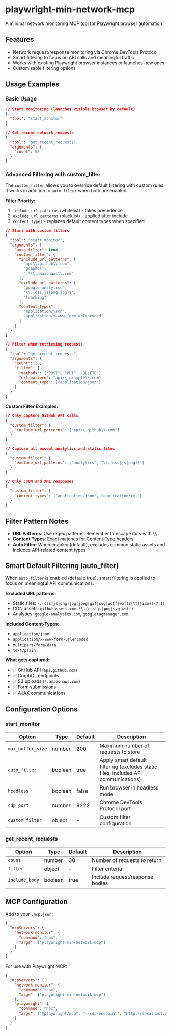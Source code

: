 # playwright-min-network-mcp

A minimal network monitoring MCP tool for Playwright browser automation

## Features

- Network request/response monitoring via Chrome DevTools Protocol
- Smart filtering to focus on API calls and meaningful traffic
- Works with existing Playwright browser instances or launches new ones
- Customizable filtering options

## Usage Examples

### Basic Usage

```json
// Start monitoring (launches visible browser by default)
{
  "tool": "start_monitor"
}

// Get recent network requests
{
  "tool": "get_recent_requests",
  "arguments": {
    "count": 50
  }
}
```

### Advanced Filtering with custom_filter

The `custom_filter` allows you to override default filtering with custom rules. It works in addition to `auto_filter` when both are enabled.

**Filter Priority:**
1. `include_url_patterns` (whitelist) - takes precedence
2. `exclude_url_patterns` (blacklist) - applied after include
3. `content_types` - replaces default content types when specified

```json
// Start with custom filters
{
  "tool": "start_monitor",
  "arguments": {
    "auto_filter": true,
    "custom_filter": {
      "include_url_patterns": [
        "api\\.github\\.com",
        "graphql",
        ".*\\.amazonaws\\.com"
      ],
      "exclude_url_patterns": [
        "google-analytics",
        "\\.(css|js|png|jpg)$",
        "tracking"
      ],
      "content_types": [
        "application/json",
        "application/x-www-form-urlencoded"
      ]
    }
  }
}

// Filter when retrieving requests
{
  "tool": "get_recent_requests",
  "arguments": {
    "count": 30,
    "filter": {
      "methods": ["POST", "PUT", "DELETE"],
      "url_pattern": "api\\.example\\.com",
      "content_type": ["application/json"]
    }
  }
}
```

**Custom Filter Examples:**

```json
// Only capture GitHub API calls
{
  "custom_filter": {
    "include_url_patterns": ["api\\.github\\.com"]
  }
}

// Capture all except analytics and static files
{
  "custom_filter": {
    "exclude_url_patterns": ["analytics", "\\.(css|js|png)$"]
  }
}

// Only JSON and XML responses
{
  "custom_filter": {
    "content_types": ["application/json", "application/xml"]
  }
}
```

## Filter Pattern Notes

- **URL Patterns**: Use regex patterns. Remember to escape dots with `\\.`
- **Content Types**: Exact matches for Content-Type headers
- **Auto Filter**: When enabled (default), excludes common static assets and includes API-related content types

## Smart Default Filtering (auto_filter)

When `auto_filter` is enabled (default: true), smart filtering is applied to focus on meaningful API communications:

**Excluded URL patterns:**
- Static files: `\.(css|js|png|jpg|jpeg|gif|svg|woff|woff2|ttf|ico)(\?|$)`
- CDN assets: `githubassets.com.*\.(css|js|png|svg|woff)`
- Analytics: `google-analytics.com`, `googletagmanager.com`

**Included Content-Types:**
- `application/json`
- `application/x-www-form-urlencoded`
- `multipart/form-data`
- `text/plain`

**What gets captured:**
- ✅ GitHub API (`api.github.com`)
- ✅ GraphQL endpoints
- ✅ S3 uploads (`*.amazonaws.com`)
- ✅ Form submissions
- ✅ AJAX communications

## Configuration Options

### start_monitor

| Option | Type | Default | Description |
|--------|------|---------|-------------|
| `max_buffer_size` | number | 200 | Maximum number of requests to store |
| `auto_filter` | boolean | true | Apply smart default filtering (excludes static files, includes API communications) |
| `headless` | boolean | false | Run browser in headless mode |
| `cdp_port` | number | 9222 | Chrome DevTools Protocol port |
| `custom_filter` | object | - | Custom filter configuration |

### get_recent_requests

| Option | Type | Default | Description |
|--------|------|---------|-------------|
| `count` | number | 30 | Number of requests to return |
| `filter` | object | - | Filter criteria |
| `include_body` | boolean | true | Include request/response bodies |

## MCP Configuration

Add to your `.mcp.json`:

```json
{
  "mcpServers": {
    "network-monitor": {
      "command": "npx",
      "args": ["playwright-min-network-mcp"]
    }
  }
}
```

For use with Playwright MCP:

```json
{
  "mcpServers": {
    "network-monitor": {
      "command": "npx",
      "args": ["playwright-min-network-mcp"]
    },
    "playwright": {
      "command": "npx",
      "args": ["@playwright/mcp", "--cdp-endpoint", "http://localhost:9222"]
    }
  }
}
```
